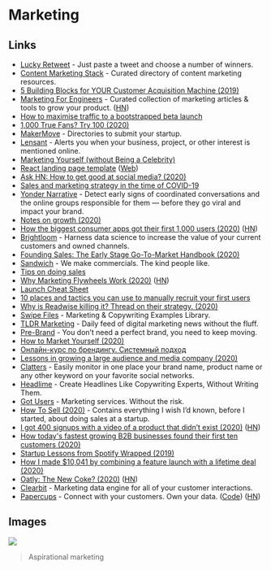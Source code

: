# Marketing

## Links

- [Lucky Retweet](https://luckyretweet.now.sh/) - Just paste a tweet and choose a number of winners.
- [Content Marketing Stack](http://www.contentmarketingstack.co/) - Curated directory of content marketing resources.
- [5 Building Blocks for YOUR Customer Acquisition Machine (2019)](https://alexiskold.net/2019/11/26/5-building-blocks-for-your-customer-acquisition-machine/)
- [Marketing For Engineers](https://github.com/LisaDziuba/Marketing-for-Engineers) - Curated collection of marketing articles & tools to grow your product. ([HN](https://news.ycombinator.com/item?id=23289185))
- [How to maximise traffic to a bootstrapped beta launch](https://sizle.io/how-to-maximise-traffic-to-a-bootstrapped-product-hunt-launch/)
- [1,000 True Fans? Try 100 (2020)](https://a16z.com/2020/02/06/100-true-fans/)
- [MakerMove](https://www.makermove.com/directories) - Directories to submit your startup.
- [Lensant](https://lensant.com/) - Alerts you when your business, project, or other interest is mentioned online.
- [Marketing Yourself (without Being a Celebrity)](https://www.swyx.io/writing/marketing-yourself/)
- [React landing page template](https://github.com/cruip/open-react-template) ([Web](https://cruip.com/))
- [Ask HN: How to get good at social media? (2020)](https://news.ycombinator.com/item?id=22933182)
- [Sales and marketing strategy in the time of COVID-19](https://www.notion.so/Sales-and-marketing-strategy-in-the-time-of-COVID-19-4e4589fd287c438eb863ecf66aff51e2)
- [Yonder Narrative](https://www.yonder-ai.com/product/) - Detect early signs of coordinated conversations and the online groups responsible for them — before they go viral and impact your brand.
- [Notes on growth (2020)](https://twitter.com/ibringtraffic/status/1258817333096673281)
- [How the biggest consumer apps got their first 1,000 users (2020)](https://www.lennyrachitsky.com/p/how-the-biggest-consumer-apps-got) ([HN](https://news.ycombinator.com/item?id=23290154))
- [Brightloom](https://www.brightloom.com/) - Harness data science to increase the value of your current customers and owned channels.
- [Founding Sales: The Early Stage Go-To-Market Handbook (2020)](https://www.holloway.com/b/founding-sales)
- [Sandwich](https://sandwich.co/) - We make commercials. The kind people like.
- [Tips on doing sales](https://news.ycombinator.com/item?id=23285438)
- [Why Marketing Flywheels Work (2020)](https://sparktoro.com/blog/why-marketing-flywheels-work/) ([HN](https://news.ycombinator.com/item?id=23308622))
- [Launch Cheat Sheet](https://github.com/sw-yx/launch-cheatsheet)
- [10 places and tactics you can use to manually recruit your first users](https://twitter.com/Mat_Sherman/status/1265777238315659265)
- [Why is Readwise killing it? Thread on their strategy. (2020)](https://twitter.com/sidharthajha/status/1223974782682697729)
- [Swipe Files](https://www.swipefiles.co/) - Marketing & Copywriting Examples Library.
- [TLDR Marketing](https://tldrmarketing.com/) - Daily feed of digital marketing news without the fluff.
- [Pre-Brand](https://pre-brand.com/) - You don’t need a perfect brand, you need to keep moving.
- [How to Market Yourself (2020)](https://dev.to/swyx/marketing-yourself-without-being-a-celebrity-398d)
- [Онлайн-курс по брендингу. Системный подход](https://school.nimax.ru/brands)
- [Lessons in growing a large audience and media company (2020)](https://twitter.com/adam_keesling/status/1275243132594995201)
- [Clatters](https://clatters.app/) - Easily monitor in one place your brand name, product name or any other keyword on your favorite social networks.
- [Headlime](https://headlime.io/) - Create Headlines Like Copywriting Experts, Without Writing Them.
- [Got Users](https://www.gotusers.com/) - Marketing services. Without the risk.
- [How To Sell (2020)](https://nabeelqu.co/post-selling) - Contains everything I wish I’d known, before I started, about doing sales at a startup.
- [I got 400 signups with a video of a product that didn’t exist (2020)](https://www.lunadio.com/blog/i-got-400-signups-with-a-video-of-a-product-that-didnt-exist) ([HN](https://news.ycombinator.com/item?id=23764098))
- [How today's fastest growing B2B businesses found their first ten customers (2020)](https://www.lennyrachitsky.com/p/how-todays-fastest-growing-b2b-businesses)
- [Startup Lessons from Spotify Wrapped (2019)](https://medium.com/@SarahMcBride/startup-lessons-from-spotify-wrapped-3807cb9336a9)
- [How I made \$10,041 by combining a feature launch with a lifetime deal (2020)](https://www.indiehackers.com/post/how-i-made-10-041-by-combining-a-feature-launch-with-a-lifetime-deal-3e6d094897)
- [Oatly: The New Coke? (2020)](https://divinations.substack.com/p/oatly-the-new-coke#) ([HN](https://news.ycombinator.com/item?id=24090492))
- [Clearbit](https://clearbit.com/) - Marketing data engine for all of your customer interactions.
- [Papercups](https://papercups.io/) - Connect with your customers. Own your data. ([Code](https://github.com/papercups-io/papercups)) ([HN](https://news.ycombinator.com/item?id=24133719))

## Images

![](https://i.imgur.com/ZVPjkzh.png)

> Aspirational marketing
